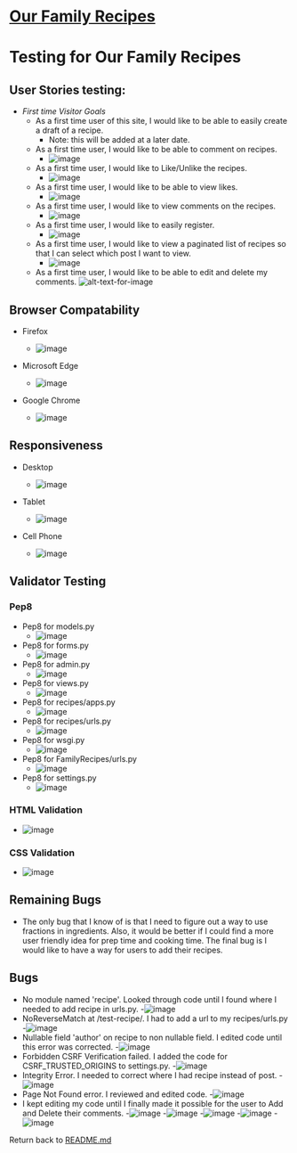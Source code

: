 # [Our Family Recipes](https://our-family-recipes14.herokuapp.com/)
# Testing for Our Family Recipes

## User Stories testing:
- _First time Visitor Goals_
  - As a first time user of this site, I would like to be able to easily create a draft of a recipe. 
     - Note: this will be added at a later date.
  - As a first time user, I would like to be able to comment on recipes.
     - ![image](static/images/like_comment.jpg)
  - As a first time user, I would like to Like/Unlike the recipes.
     - ![image](static/images/like_comment.jpg)
  - As a first time user, I would like to be able to view likes.
     - ![image](testing/view_comment_like.jpg)
  - As a first time user, I would like to view comments on the recipes.
     - ![image](testing/view_comment_like.jpg)
  - As a first time user, I would like to easily register.
     - ![image](testing/register_page.jpg)
  - As a first time user, I would like to view a paginated list of recipes so that I can select which post I want to view.
     - ![image](static/images/home_page.jpg)
  - As a first time user, I would like to be able to edit and delete my comments.
     ![alt-text-for-image](testing/edit_delete.png)
    

## Browser Compatability
- Firefox
    - ![image](testing/firefox.jpg)

- Microsoft Edge
    - ![image](testing/microsoft_edge.jpg)

- Google Chrome
    - ![image](testing/google_chrome.jpg)

## Responsiveness
- Desktop
     - ![image](testing/firefox.jpg)

- Tablet
     - ![image](testing/tablet.jpg)

- Cell Phone
     - ![image](testing/cell_phone.jpg)


## Validator Testing

### Pep8
-  Pep8 for models.py
     - ![image](testing/models.py.jpg)
-  Pep8 for forms.py
     - ![image](testing/forms.py.jpg)
-  Pep8 for admin.py
     - ![image](testing/admin.py.jpg)
-  Pep8 for views.py
     - ![image](testing/views.py.jpg)
-  Pep8 for recipes/apps.py
     - ![image](testing/recipes.apps.py.jpg)
-  Pep8 for recipes/urls.py
     -  ![image](testing/recipes.urls.py.jpg)
-  Pep8 for wsgi.py
     -  ![image](testing/wsgi.py.jpg)
-  Pep8 for FamilyRecipes/urls.py
     -  ![image](testing/family_recipes.urls.py.jpg)
-  Pep8 for settings.py
     -  ![image]()

### HTML Validation
- ![image](testing/html_testing.jpg)

### CSS Validation
- ![image](testing/css_testing.jpg)

## Remaining Bugs
- The only bug that I know of is that I need to figure out a way to use fractions in ingredients.  Also, it would be better if I could find a more user friendly idea for prep time and cooking time. The final bug is I would like to have a way for users to add their recipes.

## Bugs
- No module named 'recipe'.  Looked through code until I found where I needed to add recipe in urls.py.
     -![image](testing/name_error.jpg)
- NoReverseMatch at /test-recipe/. I had to add a url to my recipes/urls.py
     -![image](testing/no_reverse_match.jpg)
- Nullable field 'author' on recipe to non nullable field. I edited code until this error was corrected.
     -![image](testing/nullable_field_author.jpg)
- Forbidden CSRF Verification failed. I added  the code for CSRF_TRUSTED_ORIGINS  to settings.py.
     -![image](testing/csrf.jpg)
- Integrity Error. I needed to correct where I had recipe instead of post.
     -![image](testing/integrity.jpg)
- Page Not Found error.  I reviewed and edited code.
     -![image](testing/likesError.jpg)
- I kept editing my code until I finally made it possible for the user to Add and Delete their comments.
     -![image](testing/error1.jpg)
     -![image](testing/error2.jpg)
     -![image](testing/error3.jpg)
     -![image](testing/error4.jpg)
     -![image](testing/error5.jpg)


Return back to [README.md](README.md)